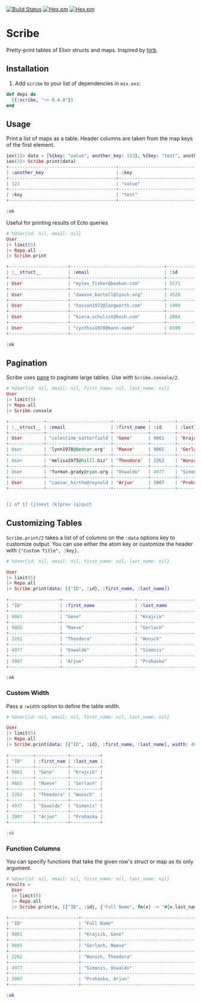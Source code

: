 [![Build Status](https://travis-ci.org/codedge-llc/scribe.svg?branch=master)](https://travis-ci.org/codedge-llc/scribe)
[![Hex.pm](http://img.shields.io/hexpm/v/scribe.svg)](https://hex.pm/packages/scribe)
[![Hex.pm](http://img.shields.io/hexpm/dt/scribe.svg)](https://hex.pm/packages/scribe)
# Scribe

Pretty-print tables of Elixir structs and maps. Inspired by [hirb](https://github.com/cldwalker/hirb).

## Installation

  1. Add `scribe` to your list of dependencies in `mix.exs`:

  ```elixir
  def deps do
    [{:scribe, "~> 0.4.0"}]
  end
  ```

## Usage

Print a list of maps as a table. Header columns are taken from the map keys of the first element.
```elixir
iex(1)> data = [%{key: "value", another_key: 123}, %{key: "test", another_key: :key}]
iex(2)> Scribe.print(data)
+----------------------------------------+--------------------------------+
| :another_key                           | :key                           |
+----------------------------------------+--------------------------------+
| 123                                    | "value"                        |
+----------------------------------------+--------------------------------+
| :key                                   | "test"                         |
+----------------------------------------+--------------------------------+

:ok
```

Useful for printing results of Ecto queries
```elixir
# %User{id: nil, email: nil}
User
|> limit(5)
|> Repo.all
|> Scribe.print

+----------------------+-----------------------------------+----------------+
| :__struct__          | :email                            | :id            |
+----------------------+-----------------------------------+----------------+
| User                 | "myles_fisher@beahan.com"         | 5171           |
+----------------------+-----------------------------------+----------------+
| User                 | "dawson_bartell@lynch.org"        | 4528           |
+----------------------+-----------------------------------+----------------+
| User                 | "hassan1972@langworth.com"        | 1480           |
+----------------------+-----------------------------------+----------------+
| User                 | "kiera.schulist@koch.com"         | 2084           |
+----------------------+-----------------------------------+----------------+
| User                 | "cynthia1970@mann.name"           | 6599           |
+----------------------+-----------------------------------+----------------+

:ok
```

## Pagination

Scribe uses [pane](https://github.com/codedge-llc/pane) to paginate large tables.
Use with `Scribe.console/2`.

```elixir
# %User{id: nil, email: nil, first_name: nil, last_name: nil}
User
|> limit(5)
|> Repo.all
|> Scribe.console

+-------------+------------------------+-------------+---------+------------+
| :__struct__ | :email                 | :first_name | :id     | :last_name |
+-------------+------------------------+-------------+---------+------------+
| User        | "celestine_satterfield | "Gene"      | 9061    | "Krajcik"  |
+-------------+------------------------+-------------+---------+------------+
| User        | "lynn1978@bednar.org"  | "Maeve"     | 9865    | "Gerlach"  |
+-------------+------------------------+-------------+---------+------------+
| User        | "melisa1975@hilll.biz" | "Theodora"  | 2262    | "Wunsch"   |
+-------------+------------------------+-------------+---------+------------+
| User        | "furman.grady@ryan.org | "Oswaldo"   | 4977    | "Simonis"  |
+-------------+------------------------+-------------+---------+------------+
| User        | "caesar_hirthe@reynold | "Arjun"     | 3907    | "Prohaska" |
+-------------+------------------------+-------------+---------+------------+


[1 of 1] (j)next (k)prev (q)quit
```

## Customizing Tables

`Scribe.print/2` takes a list of of columns on the `:data` options key to
customize output. You can use either the atom key or customize the header
with `{"Custom Title", :key}`.

```elixir
# %User{id: nil, email: nil, first_name: nil, last_name: nil}

User
|> limit(5)
|> Repo.all
|> Scribe.print(data: [{"ID", :id}, :first_name, :last_name])
 
+-------------------+---------------------------+--------------------------+
| "ID"              | :first_name               | :last_name               |
+-------------------+---------------------------+--------------------------+
| 9061              | "Gene"                    | "Krajcik"                |
+-------------------+---------------------------+--------------------------+
| 9865              | "Maeve"                   | "Gerlach"                |
+-------------------+---------------------------+--------------------------+
| 2262              | "Theodora"                | "Wunsch"                 |
+-------------------+---------------------------+--------------------------+
| 4977              | "Oswaldo"                 | "Simonis"                |
+-------------------+---------------------------+--------------------------+
| 3907              | "Arjun"                   | "Prohaska"               |
+-------------------+---------------------------+--------------------------+

:ok
```

### Custom Width

Pass a `:width` option to define the table width.

```elixir
# %User{id: nil, email: nil, first_name: nil, last_name: nil}

User
|> limit(5)
|> Repo.all
|> Scribe.print(data: [{"ID", :id}, :first_name, :last_name], width: 40)
 
+---------+------------+-----------+
| "ID"    | :first_nam | :last_nam |
+---------+------------+-----------+
| 9061    | "Gene"     | "Krajcik" |
+---------+------------+-----------+
| 9865    | "Maeve"    | "Gerlach" |
+---------+------------+-----------+
| 2262    | "Theodora" | "Wunsch"  |
+---------+------------+-----------+
| 4977    | "Oswaldo"  | "Simonis" |
+---------+------------+-----------+
| 3907    | "Arjun"    | "Prohaska |
+---------+------------+-----------+

:ok
```

### Function Columns

You can specify functions that take the given row's struct or map as its only argument.
```elixir
# %User{id: nil, email: nil, first_name: nil, last_name: nil}
results =
  User
  |> limit(5)
  |> Repo.all
  |> Scribe.print(u, [{"ID", :id}, {"Full Name", fn(x) -> "#{x.last_name}, #{x.first_name}" end}])

+--------------------------+----------------------------------------------+
| "ID"                     | "Full Name"                                  |
+--------------------------+----------------------------------------------+
| 9061                     | "Krajcik, Gene"                              |
+--------------------------+----------------------------------------------+
| 9865                     | "Gerlach, Maeve"                             |
+--------------------------+----------------------------------------------+
| 2262                     | "Wunsch, Theodora"                           |
+--------------------------+----------------------------------------------+
| 4977                     | "Simonis, Oswaldo"                           |
+--------------------------+----------------------------------------------+
| 3907                     | "Prohaska, Arjun"                            |
+--------------------------+----------------------------------------------+

:ok
```
